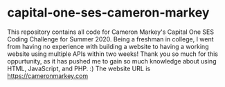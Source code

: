 # capital-one-ses-cameron-markey
This repository contains all code for Cameron Markey's Capital One SES Coding Challenge for Summer 2020. Being a freshman in college, I went from having no experience with building a website to having a working website using multiple APIs within two weeks! Thank you so much for this oppurtunity, as it has pushed me to gain so much knowledge about using HTML, JavaScript, and PHP. :)
The website URL is https://cameronmarkey.com
